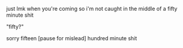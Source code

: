 just lmk when you're coming so i'm not caught in the middle of a fifty minute shit

"fifty?"

sorry fifteen [pause for mislead] hundred minute shit